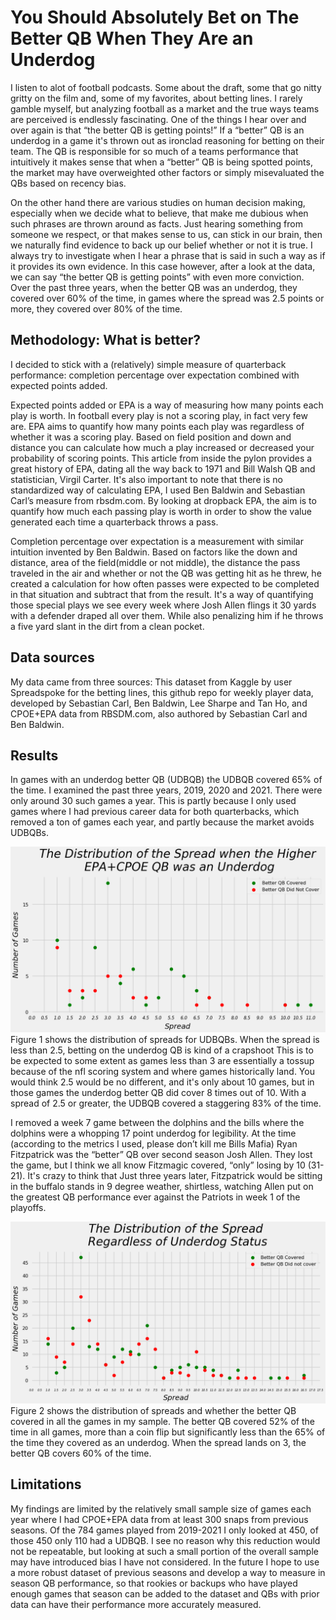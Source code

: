 # You Should Absolutely Bet on The Better QB When They Are an Underdog
I listen to alot of football podcasts. Some about the draft, some that go nitty gritty on the film and, some of my favorites, about betting lines. I rarely gamble myself, but analyzing football as a market and the true ways teams are perceived is endlessly fascinating. One of the things I hear over and over again is that “the better QB is getting points!” If a “better” QB is an underdog in a game it's thrown out as ironclad reasoning for betting on their team. The QB is responsible for so much of a teams performance that intuitively it makes sense that when a “better” QB is being spotted points, the market may have overweighted other factors or simply misevaluated the QBs based on recency bias. 

On the other hand there are various studies on human decision making, especially when we decide what to believe, that make me dubious when such phrases are thrown around as facts. Just hearing something from someone we respect, or that makes sense to us, can stick in our brain, then we naturally find evidence to back up our belief whether or not it is true. I always try to investigate when I hear a phrase that is said in such a way as if it provides its own evidence. In this case however, after a look at the data, we can say “the better QB is getting points” with even more conviction. Over the past three years, when the better QB was an underdog, they covered over 60% of the time, in games where the spread was 2.5 points or more, they covered over 80% of the time. 

## Methodology: What is better?

I decided to stick with a (relatively) simple measure of quarterback performance: completion percentage over expectation combined with expected points added. 

Expected points added or EPA is a way of measuring how many points each play is worth. In football every play is not a scoring play, in fact very few are. EPA aims to quantify how many points each play was regardless of whether it was a scoring play. Based on field position and down and distance you can calculate how much a play increased or decreased your probability of scoring points. This article from inside the pylon provides a great history of EPA, dating all the way back to 1971 and Bill Walsh QB and statistician, Virgil Carter. It's also important to note that there is no standardized way of calculating EPA, I used Ben Baldwin and Sebastian Carl’s measure from rbsdm.com. By looking at dropback EPA, the aim is to quantify how much each passing play is worth in order to show the value generated each time a quarterback throws a pass. 

Completion percentage over expectation is a measurement with similar intuition invented by Ben Baldwin. Based on factors like the down and distance, area of the field(middle or not middle), the distance the pass traveled in the air and whether or not the QB was getting hit as he threw, he created a  calculation for how often passes were expected to be completed in that situation and subtract that from the result. It's a way of quantifying those special plays we see every week where Josh Allen flings it 30 yards with a defender draped all over them. While also penalizing him if he throws a five yard slant in the dirt from a clean pocket.

## Data sources
My data came from three sources: This dataset from Kaggle by user Spreadspoke for the betting lines, this github repo for weekly player data, developed by Sebastian Carl, Ben Baldwin, Lee Sharpe and Tan Ho, and CPOE+EPA data from RBSDM.com, also authored by Sebastian Carl and Ben Baldwin. 



## Results 
In games with an underdog better QB (UDBQB) the UDBQB covered 65% of the time. I examined the past three years, 2019, 2020 and 2021. There were only around 30 such games a year. This is partly because I only used games where I had previous career data for both quarterbacks, which removed a ton of games each year, and partly because the market avoids UDBQBs. 

![Distribtuion_spread_underdog](https://github.com/acoco10/NFL_betting_EDA/blob/main/graphs/Dist_underdogQB.png)
Figure 1 shows the distribution of spreads for UDBQBs. When the spread is less than 2.5, betting on the underdog QB is kind of a crapshoot This is to be expected to some extent as games less than 3 are essentially a tossup because of the nfl scoring system and where games historically land. You would think 2.5 would be no different, and it's only about 10 games, but in those games the underdog better QB did cover 8 times out of 10. With a spread of 2.5 or greater, the UDBQB covered  a staggering 83% of the time. 

I removed a week 7 game between the dolphins and the bills where the dolphins were a whopping 17 point underdog for legibility. At the time (according to the metrics I used, please don’t kill me Bills Mafia) Ryan Fitzpatrick was the “better” QB over second season Josh Allen. They lost the game, but I think we all know Fitzmagic covered, “only” losing by 10 (31-21). It's crazy to think that Just three years later, Fitzpatrick would be sitting in the buffalo stands in 9 degree weather, shirtless, watching Allen put on the greatest QB performance ever against the Patriots in week 1 of the playoffs. 

![Distribution_spread](https://github.com/acoco10/NFL_betting_EDA/blob/main/graphs/Dist_allQB.png)
Figure 2 shows the distribution of spreads and whether the better QB covered in all the games in my sample. The better QB covered 52% of the time in all games, more than a coin flip but significantly less than the 65% of the time they covered as an underdog. When the spread lands on 3, the better QB covers 60% of the time. 

## Limitations 

My findings are limited by the relatively small sample size of games each year where I had CPOE+EPA data from at least 300 snaps from previous seasons. Of the 784 games played from 2019-2021 I only looked at 450, of those 450 only 110 had a UDBQB. I see no reason why this reduction would not be repeatable, but looking at such a small portion of the overall sample may have introduced bias I have not considered. In the future I hope to use a more robust dataset of previous seasons and develop a way to measure in season QB performance, so that rookies or backups who have played enough games that season can be added to the dataset and QBs with prior data can have their performance more accurately measured. 

